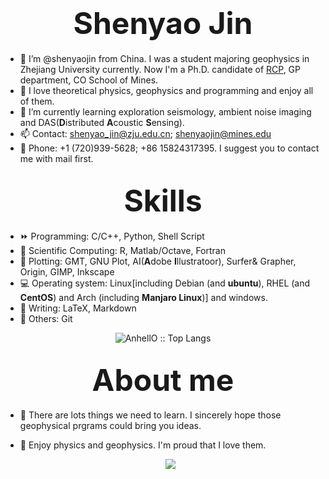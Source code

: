 # <div align='center' ><font size='70'>Shenyao Jin</font></div>

- 👋 I’m @shenyaojin from China. I was a student majoring geophysics in Zhejiang University currently. Now I'm a Ph.D. candidate of [RCP](https://rcp.mines.edu/), GP department, CO School of Mines. 
- 👀 I love theoretical physics, geophysics and programming and enjoy all of them.
- 🌱 I’m currently learning exploration seismology, ambient noise imaging and DAS(**D**istributed **A**coustic **S**ensing).
- 📫 Contact: shenyao_jin@zju.edu.cn; shenyaojin@mines.edu
- 📱 Phone: +1 (720)939-5628; +86 15824317395. I suggest you to contact me with mail first.

## <div align='center' ><font size='70'>Skills</font></div>

- ⏩ Programming: C/C++, Python, Shell Script
- 📌 Scientific Computing: R, Matlab/Octave, Fortran
- 📘 Plotting: GMT, GNU Plot, AI(**A**dobe **I**llustratoor), Surfer& Grapher, Origin, GIMP, Inkscape
- 💻 Operating system: Linux\[including Debian (and **ubuntu**), RHEL (and **CentOS**) and Arch (including **Manjaro Linux**)\] and windows.
- 💬 Writing: LaTeX, Markdown
- 💭 Others: Git

<p align="center"><img src="https://github-readme-stats.vercel.app/api/top-langs/?username=shenyaojin&langs_count=10&theme=tokyonight&layout=compact" alt="AnhellO :: Top Langs" /></p>

## <div align='center' ><font size='70'>About me</font></div>

- 💬 There are lots things we need to learn. I sincerely hope those geophysical prgrams could bring you ideas.
- 👦 Enjoy physics and geophysics. I'm proud that I love them.
  
  <p align="center"><img src="https://github-readme-stats.vercel.app/api?username=shenyaojin&show_icons=true" /></p>
  <!---
  shenyaojin/shenyaojin is a ✨ special ✨ repository because its `README.md` (this file) appears on your GitHub profile.
  You can click the Preview link to take a look at your changes.
  --->
